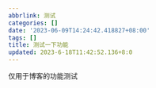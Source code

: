 ```yaml
---
abbrlink: 测试
categories: []
date: '2023-06-09T14:24:42.418827+08:00'
tags: []
title: 测试一下功能
updated: 2023-6-18T11:42:52.136+8:0
---
```

仅用于博客的功能测试
